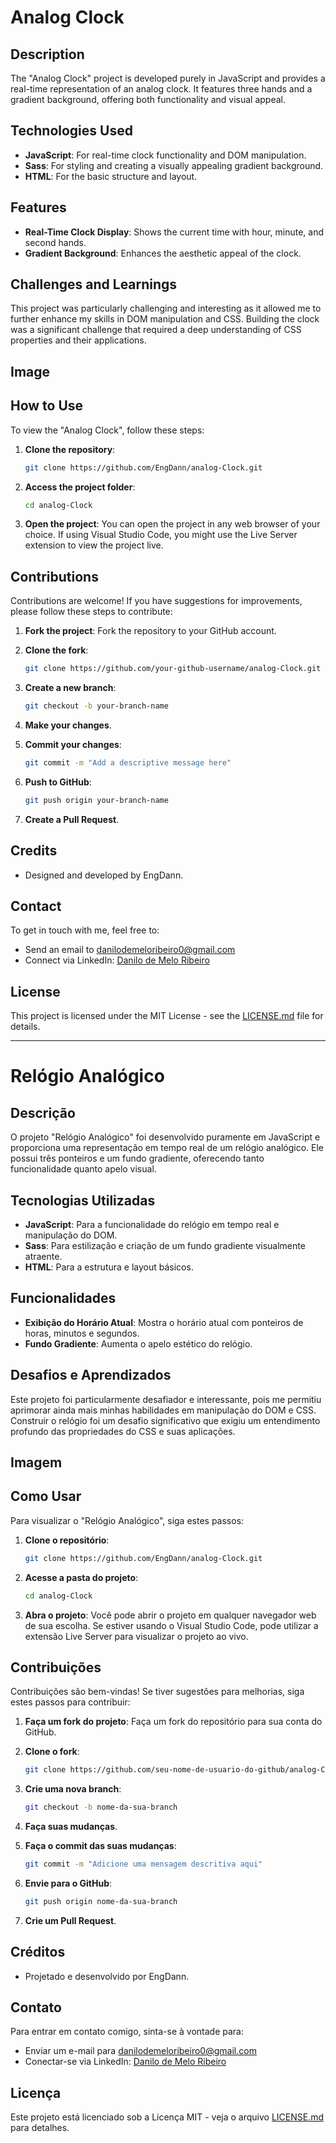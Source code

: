# Analog Clock

## Description

The "Analog Clock" project is developed purely in JavaScript and provides a real-time representation of an analog clock. It features three hands and a gradient background, offering both functionality and visual appeal.

## Technologies Used

-   **JavaScript**: For real-time clock functionality and DOM manipulation.
-   **Sass**: For styling and creating a visually appealing gradient background.
-   **HTML**: For the basic structure and layout.

## Features

-   **Real-Time Clock Display**: Shows the current time with hour, minute, and second hands.
-   **Gradient Background**: Enhances the aesthetic appeal of the clock.

## Challenges and Learnings

This project was particularly challenging and interesting as it allowed me to further enhance my skills in DOM manipulation and CSS. Building the clock was a significant challenge that required a deep understanding of CSS properties and their applications.

## Image

## How to Use

To view the "Analog Clock", follow these steps:

1. **Clone the repository**:

    ```bash
    git clone https://github.com/EngDann/analog-Clock.git
    ```

2. **Access the project folder**:

    ```bash
    cd analog-Clock
    ```

3. **Open the project**:
   You can open the project in any web browser of your choice. If using Visual Studio Code, you might use the Live Server extension to view the project live.

## Contributions

Contributions are welcome! If you have suggestions for improvements, please follow these steps to contribute:

1. **Fork the project**:
   Fork the repository to your GitHub account.

2. **Clone the fork**:

    ```bash
    git clone https://github.com/your-github-username/analog-Clock.git
    ```

3. **Create a new branch**:

    ```bash
    git checkout -b your-branch-name
    ```

4. **Make your changes**.

5. **Commit your changes**:

    ```bash
    git commit -m "Add a descriptive message here"
    ```

6. **Push to GitHub**:

    ```bash
    git push origin your-branch-name
    ```

7. **Create a Pull Request**.

## Credits

-   Designed and developed by EngDann.

## Contact

To get in touch with me, feel free to:

-   Send an email to [danilodemeloribeiro0@gmail.com](mailto:danilodemeloribeiro0@gmail.com)
-   Connect via LinkedIn: [Danilo de Melo Ribeiro](https://www.linkedin.com/in/engdann/)

## License

This project is licensed under the MIT License - see the [LICENSE.md](LICENSE.md) file for details.

---

# Relógio Analógico

## Descrição

O projeto "Relógio Analógico" foi desenvolvido puramente em JavaScript e proporciona uma representação em tempo real de um relógio analógico. Ele possui três ponteiros e um fundo gradiente, oferecendo tanto funcionalidade quanto apelo visual.

## Tecnologias Utilizadas

-   **JavaScript**: Para a funcionalidade do relógio em tempo real e manipulação do DOM.
-   **Sass**: Para estilização e criação de um fundo gradiente visualmente atraente.
-   **HTML**: Para a estrutura e layout básicos.

## Funcionalidades

-   **Exibição do Horário Atual**: Mostra o horário atual com ponteiros de horas, minutos e segundos.
-   **Fundo Gradiente**: Aumenta o apelo estético do relógio.

## Desafios e Aprendizados

Este projeto foi particularmente desafiador e interessante, pois me permitiu aprimorar ainda mais minhas habilidades em manipulação do DOM e CSS. Construir o relógio foi um desafio significativo que exigiu um entendimento profundo das propriedades do CSS e suas aplicações.

## Imagem

## Como Usar

Para visualizar o "Relógio Analógico", siga estes passos:

1. **Clone o repositório**:

    ```bash
    git clone https://github.com/EngDann/analog-Clock.git
    ```

2. **Acesse a pasta do projeto**:

    ```bash
    cd analog-Clock
    ```

3. **Abra o projeto**:
   Você pode abrir o projeto em qualquer navegador web de sua escolha. Se estiver usando o Visual Studio Code, pode utilizar a extensão Live Server para visualizar o projeto ao vivo.

## Contribuições

Contribuições são bem-vindas! Se tiver sugestões para melhorias, siga estes passos para contribuir:

1. **Faça um fork do projeto**:
   Faça um fork do repositório para sua conta do GitHub.

2. **Clone o fork**:

    ```bash
    git clone https://github.com/seu-nome-de-usuario-do-github/analog-Clock.git
    ```

3. **Crie uma nova branch**:

    ```bash
    git checkout -b nome-da-sua-branch
    ```

4. **Faça suas mudanças**.

5. **Faça o commit das suas mudanças**:

    ```bash
    git commit -m "Adicione uma mensagem descritiva aqui"
    ```

6. **Envie para o GitHub**:

    ```bash
    git push origin nome-da-sua-branch
    ```

7. **Crie um Pull Request**.

## Créditos

-   Projetado e desenvolvido por EngDann.

## Contato

Para entrar em contato comigo, sinta-se à vontade para:

-   Enviar um e-mail para [danilodemeloribeiro0@gmail.com](mailto:danilodemeloribeiro0@gmail.com)
-   Conectar-se via LinkedIn: [Danilo de Melo Ribeiro](https://www.linkedin.com/in/engdann/)

## Licença

Este projeto está licenciado sob a Licença MIT - veja o arquivo [LICENSE.md](LICENSE.md) para detalhes.
